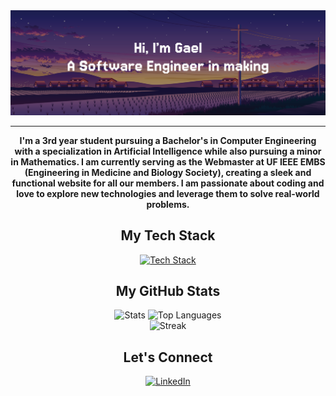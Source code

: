 <div align="center">
  <img src="https://github.com/GG1627/GG1627/blob/main/images/banner.png" alt="Banner" />
</div>

---

<div align="center">

**I'm a 3rd year student pursuing a Bachelor's in Computer Engineering with a specialization in Artificial Intelligence while also pursuing a minor in Mathematics. I am currently serving as the Webmaster at UF IEEE EMBS (Engineering in Medicine and Biology Society), creating a sleek and functional website for all our members. I am passionate about coding and love to explore new technologies and leverage them to solve real-world problems.**

</div>

<div align="center">

## My Tech Stack

</div>

<div align="center">
  <a href="https://go-skill-icons.vercel.app/">
    <img
      src="https://skillicons.dev/icons?i=ts,js,python,cpp,react,nextjs,tailwind,fastapi,docker,redis,aws,firebase,supabase,figma,git"
      alt="Tech Stack"
    />
  </a>
</div>

<div align="center">

## My GitHub Stats

<div align="center">
  <img src="https://github-readme-stats.vercel.app/api?username=GG1627&show_icons=true&include_all_commits=true&hide=contribs&theme=radical&rank_icon=github&hide_border=false&card_width=470" height="160" alt="Stats" />
  <img src="https://github-readme-stats.vercel.app/api/top-langs/?username=GG1627&layout=compact&theme=radical&hide_border=false&card_width=360&langs_count=6" height="160" alt="Top Languages" />
</div>

<div align="center">
  <img src="https://github-readme-streak-stats.herokuapp.com?user=GG1627&theme=radical&hide_border=false" height="160" alt="Streak" />
</div>

## Let's Connect

</div>

<div align="center">
  
  <a href="https://www.linkedin.com/in/gael-garcia1627/">
    <img 
      src="https://img.shields.io/badge/LinkedIn-0077B5?style=for-the-badge&logo=linkedin&logoColor=white"
      alt="LinkedIn"
    />
  </a>
</div>
